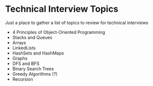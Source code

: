 # Technical Interview Topics
Just a place to gather a list of topics to review for technical interviews

* 4 Principles of Object-Oriented Programming
* Stacks and Queues
* Arrays
* LinkedLists
* HashSets and HashMaps
* Graphs
* DFS and BFS
* Binary Search Trees
* Greedy Algorithms (?)
* Recursion

